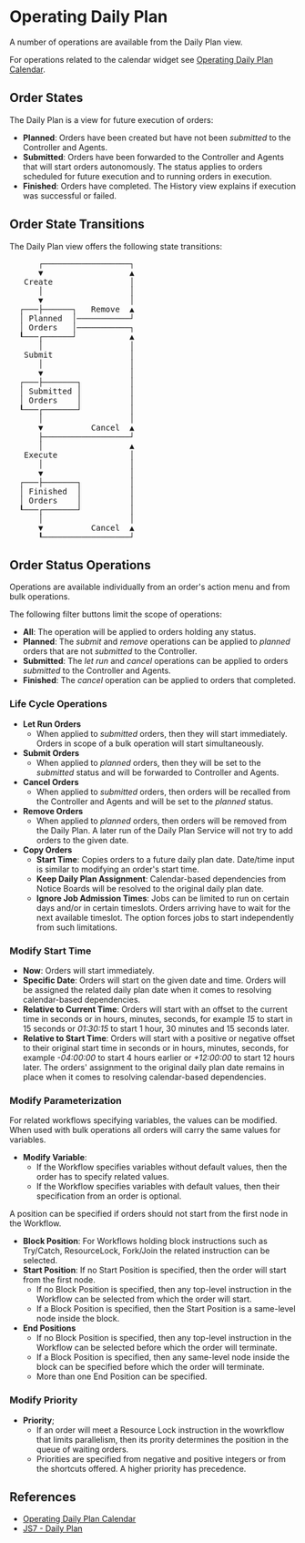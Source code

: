 # Operating Daily Plan

A number of operations are available from the Daily Plan view.

For operations related to the calendar widget see [Operating Daily Plan Calendar](/operating-daily-plan-calendar.md).

## Order States

The Daily Plan is a view for future execution of orders:

- **Planned**: Orders have been created but have not been *submitted* to the Controller and Agents.
- **Submitted**: Orders have been forwarded to the Controller and Agents that will start orders autonomously. The status applies to orders scheduled for future execution and to running orders in execution.
- **Finished**: Orders have completed. The History view explains if execution was successful or failed.

## Order State Transitions

The Daily Plan view offers the following state transitions:

<pre>
      ┌──────────────────┐
      ▼                  ▲
   Create                │
      │                  │
      ▼                  │
  ┌───├──────┐   Remove  ▲
  │ Planned  │───────────┘
  │ Orders   │───────────┐
  ┖───┌──────┘           ▲
      │                  │
   Submit                │
      │                  │
      ▼                  │
  ┌───├───────┐          │
  │ Submitted │          │
  │ Orders    │          │
  ┖───┌───────┘          │
      │                  │
      ▼          Cancel  ▲
      ├──────────────────┘
      │                  ▲
   Execute               │
      │                  │
      ▼                  │
  ┌───├───────┐          │
  │ Finished  │          │
  │ Orders    │          │
  ┖───┌───────┘          │
      │                  │
      ▼          Cancel  ▲
      ┖──────────────────┘
</pre>

## Order Status Operations

Operations are available individually from an order's action menu and from bulk operations.

The following filter buttons limit the scope of operations: 

- **All**: The operation will be applied to orders holding any status.
- **Planned**: The *submit* and *remove* operations can be applied to *planned* orders that are not *submitted* to the Controller.
- **Submitted**: The *let run* and *cancel* operations can be applied to orders *submitted* to the Controller and Agents.
- **Finished**: The *cancel* operation can be applied to orders that completed.

### Life Cycle Operations

- **Let Run Orders**
  - When applied to *submitted* orders, then they will start immediately. Orders in scope of a bulk operation will start simultaneously.
- **Submit Orders**
  - When applied to *planned* orders, then they will be set to the *submitted* status and will be forwarded to Controller and Agents.
- **Cancel Orders**
  - When applied to *submitted* orders, then orders will be recalled from the Controller and Agents and will be set to the *planned* status.
- **Remove Orders**
  - When applied to *planned* orders, then orders will be removed from the Daily Plan. A later run of the Daily Plan Service will not try to add orders to the given date.
- **Copy Orders**
  - **Start Time**: Copies orders to a future daily plan date. Date/time input is similar to modifying an order's start time.
  - **Keep Daily Plan Assignment**: Calendar-based dependencies from Notice Boards will be resolved to the original daily plan date.
  - **Ignore Job Admission Times**: Jobs can be limited to run on certain days and/or in certain timeslots. Orders arriving have to wait for the next available timeslot. The option forces jobs to start independently from such limitations.

### Modify Start Time

- **Now**: Orders will start immediately.
- **Specific Date**: Orders will start on the given date and time. Orders will be assigned the related daily plan date when it comes to resolving calendar-based dependencies.
- **Relative to Current Time**: Orders will start with an offset to the current time in seconds or in hours, minutes, seconds, for example *15* to start in 15 seconds or *01:30:15* to start 1 hour, 30 minutes and 15 seconds later.
- **Relative to Start Time**: Orders will start with a positive or negative offset to their original start time in seconds or in hours, 
minutes, seconds, for example *-04:00:00* to start 4 hours earlier or *+12:00:00* to start 12 hours later. The orders' assignment to the original daily plan date remains in place when it comes to resolving calendar-based dependencies.

### Modify Parameterization

For related workflows specifying variables, the values can be modified. When used with bulk operations all orders will carry the same values for variables.

- **Modify Variable**: 
  - If the Workflow specifies variables without default values, then the order has to specify related values.
  - If the Workflow specifies variables with default values, then their specification from an order is optional.

A position can be specified if orders should not start from the first node in the Workflow.

- **Block Position**: For Workflows holding block instructions such as Try/Catch, ResourceLock, Fork/Join the related instruction can be selected.
- **Start Position**: If no Start Position is specified, then the order will start from the first node.
  - If no Block Position is specified, then any top-level instruction in the Workflow can be selected from which the order will start.
  - If a Block Position is specified, then the Start Position is a same-level node inside the block.
- **End Positions**
  - If no Block Position is specified, then any top-level instruction in the Workflow can be selected before which the order will terminate.
  - If a Block Position is specified, then any same-level node inside the block can be specified before which the order will terminate.
  - More than one End Position can be specified.

### Modify Priority

- **Priority**; 
  - If an order will meet a Resource Lock instruction in the wowrkflow that limits parallelism, then its prority determines the position in the queue of waiting orders.
  - Priorities are specified from negative and positive integers or from the shortcuts offered. A higher priority has precedence.

## References

- [Operating Daily Plan Calendar](/operating-daily-plan-calendar.md)
- [JS7 - Daily Plan](https://kb.sos-berlin.com/display/JS7/JS7+-+Daily+Plan)
